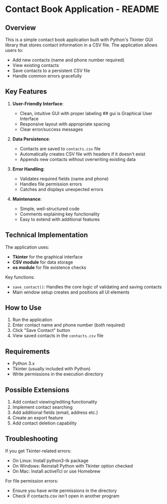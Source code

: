 # Contact Book Application - README

## Overview
This is a simple contact book application built with Python's Tkinter GUI library that stores contact information in a CSV file. The application allows users to:

- Add new contacts (name and phone number required)
- View existing contacts
- Save contacts to a persistent CSV file
- Handle common errors gracefully

## Key Features

1. **User-Friendly Interface**:
   - Clean, intuitive GUI with proper labeling   ## gui is Graphical User Interface 
   - Responsive layout with appropriate spacing
   - Clear error/success messages

2. **Data Persistence**:
   - Contacts are saved to `contacts.csv` file
   - Automatically creates CSV file with headers if it doesn't exist
   - Appends new contacts without overwriting existing data

3. **Error Handling**:
   - Validates required fields (name and phone)
   - Handles file permission errors
   - Catches and displays unexpected errors

4. **Maintenance**:
   - Simple, well-structured code
   - Comments explaining key functionality
   - Easy to extend with additional features

## Technical Implementation

The application uses:
- **Tkinter** for the graphical interface
- **CSV module** for data storage
- **os module** for file existence checks

Key functions:
- `save_contact()`: Handles the core logic of validating and saving contacts
- Main window setup creates and positions all UI elements

## How to Use

1. Run the application
2. Enter contact name and phone number (both required)
3. Click "Save Contact" button
4. View saved contacts in the `contacts.csv` file

## Requirements

- Python 3.x
- Tkinter (usually included with Python)
- Write permissions in the execution directory

## Possible Extensions

1. Add contact viewing/editing functionality
2. Implement contact searching
3. Add additional fields (email, address etc.)
4. Create an export feature
5. Add contact deletion capability

## Troubleshooting

If you get Tkinter-related errors:
- On Linux: Install python3-tk package
- On Windows: Reinstall Python with Tkinter option checked
- On Mac: Install activeTcl or use Homebrew

For file permission errors:
- Ensure you have write permissions in the directory
- Check if contacts.csv isn't open in another program